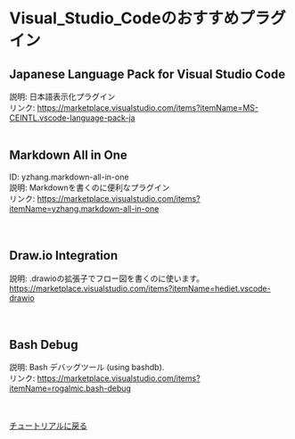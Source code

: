 # Visual_Studio_Codeのおすすめプラグイン

## Japanese Language Pack for Visual Studio Code
説明: 日本語表示化プラグイン<br>
リンク: https://marketplace.visualstudio.com/items?itemName=MS-CEINTL.vscode-language-pack-ja
<br><br>

## Markdown All in One
ID: yzhang.markdown-all-in-one<br>
説明: Markdownを書くのに便利なプラグイン<br>
リンク: https://marketplace.visualstudio.com/items?itemName=yzhang.markdown-all-in-one<br>
<br><br>

## Draw.io Integration
説明: .drawioの拡張子でフロー図を書くのに使います。<br>
https://marketplace.visualstudio.com/items?itemName=hediet.vscode-drawio<br>
<br><br>

## Bash Debug
説明: Bash デバッグツール (using bashdb).<br>
リンク: https://marketplace.visualstudio.com/items?itemName=rogalmic.bash-debug<br>
<br><br>

[チュートリアルに戻る](./Read_Me.md#チュートリアル)
